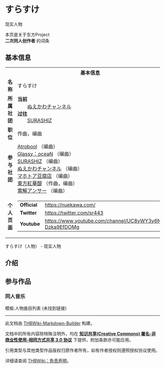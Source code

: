 # すらすけ

<!-- source html: G:\repos\THBWiki-Markdown-Builder\THBWikiMarkdown\Temp\main\3\3c\ns0%3A%E3%81%99%E3%82%89%E3%81%99%E3%81%91.html -->

现实人物

本页是关于东方Project  
 **二次同人创作者** 的词条

## 基本信息

<table><tbody><tr><th colspan="3">基本信息</th></tr><tr><td class="label"><b>名称</b></td><td> すらすけ </td></tr><tr><td class="label"><b>所属社团</b></td><td><b>当前</b><div style="margin-left:2em;"><a href="./ぬえかわチャンネル.md" title="ぬえかわチャンネル">ぬえかわチャンネル</a></div><b>过往</b><div style="margin-left:2em;"><a href="./SURASHIZ.md" title="SURASHIZ">SURASHIZ</a></div></td></tr><tr><td class="label"><b>职位</b></td><td>作曲，编曲</td></tr><tr><td class="label"><b>参与社团</b></td><td><a href="./Atrobool.md" title="Atrobool">Atrobool</a> （编曲）<br><a href="./Glassy：oceaN.md" title="Glassy：oceaN">Glassy：oceaN</a> （编曲）<br><a href="./SURASHIZ.md" title="SURASHIZ">SURASHIZ</a> （编曲）<br><a href="./ぬえかわチャンネル.md" title="ぬえかわチャンネル">ぬえかわチャンネル</a> （编曲）<br><a href="./マホトア豆腐店.md" title="マホトア豆腐店">マホトア豆腐店</a> （编曲）<br><a href="./東方紅華醍.md" title="東方紅華醍">東方紅華醍</a> （作曲，编曲）<br><a href="./電解アンサー.md" title="電解アンサー">電解アンサー</a> （编曲）</td></tr><tr><td class="label"><b>个人页面</b></td><td><table border="0" cellspacing="0" cellpadding="0"><tbody><tr><td><b>Official</b></td><td><a rel="nofollow" class="external free" href="https://nuekawa.com/">https://nuekawa.com/</a></td></tr><tr><td><b>Twitter</b></td><td><a rel="nofollow" class="external free" href="https://twitter.com/sr443">https://twitter.com/sr443</a></td></tr><tr><td><b>Youtube</b></td><td><a rel="nofollow" class="external free" href="https://www.youtube.com/channel/UC8yWY3y6NYu-Dzka9EfDOMg">https://www.youtube.com/channel/UC8yWY3y6NYu-Dzka9EfDOMg</a></td></tr></tbody></table></td></tr></tbody></table>

すらすけ（人物） - 现实人物

## 介绍

## 参与作品

### 同人音乐
  
模板:人物曲目列表 (未找到链接)
  





---

此文档由 [THBWiki-Markdown-Builder](https://github.com/Delsin-Yu/THBWiki-Markdown-Builder) 构建。

文档中的所有内容除特殊注明外，均在 [**知识共享(Creative Commons) 署名-非商业性使用-相同方式共享 3.0 协议**](https://creativecommons.org/licenses/by-sa/3.0/deed.zh-hans) 下提供，附加条款亦可能应用。

引用类型与其他类型作品版权归原作者所有，如有作者授权则遵照授权协议使用。

详细请查阅 [THBWiki：免责声明](https://thbwiki.cc/THBWiki:%E5%85%8D%E8%B4%A3%E5%A3%B0%E6%98%8E)。

